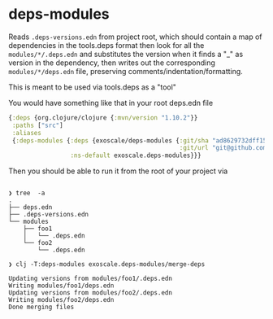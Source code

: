 # deps-modules

Reads `.deps-versions.edn` from project root, which should contain a
map of dependencies in the tools.deps format then look for all the
`modules/*/.deps.edn` and substitutes the version when it finds a "_"
as version in the dependency, then writes out the corresponding
`modules/*/deps.edn` file, preserving comments/indentation/formatting.

This is meant to be used via tools.deps as a "tool"

You would have something like that in your root deps.edn file

```clj
{:deps {org.clojure/clojure {:mvn/version "1.10.2"}}
 :paths ["src"]
 :aliases
 {:deps-modules {:deps {exoscale/deps-modules {:git/sha "ad8629732dff1576eaeb4609c1aa3b1284aa8759"
                                               :git/url "git@github.com:exoscale/deps-modules.git"}}
                 :ns-default exoscale.deps-modules}}}
```

Then you should be able to run it from the root of your project via

``` shell

❯ tree  -a
.
├── deps.edn
├── .deps-versions.edn
└── modules
    ├── foo1
    │   └── .deps.edn
    └── foo2
        └── .deps.edn

❯ clj -T:deps-modules exoscale.deps-modules/merge-deps

Updating versions from modules/foo1/.deps.edn
Writing modules/foo1/deps.edn
Updating versions from modules/foo2/.deps.edn
Writing modules/foo2/deps.edn
Done merging files

```
